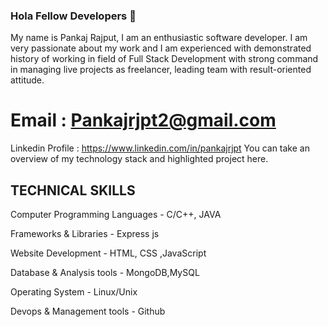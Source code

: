 
### Hola Fellow Developers 👋


My name is Pankaj Rajput, I am an enthusiastic software developer. I am very passionate about my work and I am experienced with demonstrated history of working in field of Full Stack Development with strong command in managing live projects as freelancer, leading team with result-oriented attitude.

# Email : Pankajrjpt2@gmail.com
Linkedin Profile : https://www.linkedin.com/in/pankajrjpt
You can take an overview of my technology stack and highlighted project here.


## TECHNICAL SKILLS  

Computer Programming Languages - C/C++, JAVA

Frameworks & Libraries - Express js

Website Development - HTML, CSS ,JavaScript

Database & Analysis tools - MongoDB,MySQL

Operating System - Linux/Unix

Devops & Management tools - Github

